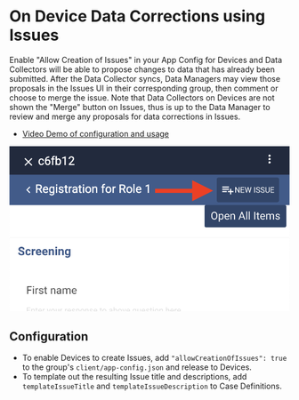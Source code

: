 # On Device Data Corrections using Issues

Enable "Allow Creation of Issues" in your App Config for Devices and Data Collectors will be able to propose changes to data that has already been submitted. After the Data Collector syncs, Data Managers may view those proposals in the Issues UI in their corresponding group, then comment or choose to merge the issue. Note that Data Collectors on Devices are not shown the "Merge" button on Issues, thus is up to the Data Manager to review and merge any proposals for data corrections in Issues.

- [Video Demo of configuration and usage](https://youtu.be/xWXKubQNLog)

![New Issue on Device Button](./new-issue-on-device-button.png)

## Configuration
- To enable Devices to create Issues, add `"allowCreationOfIssues": true` to the group's `client/app-config.json` and release to Devices.
- To template out the resulting Issue title and descriptions, add `templateIssueTitle` and `templateIssueDescription` to Case Definitions.

